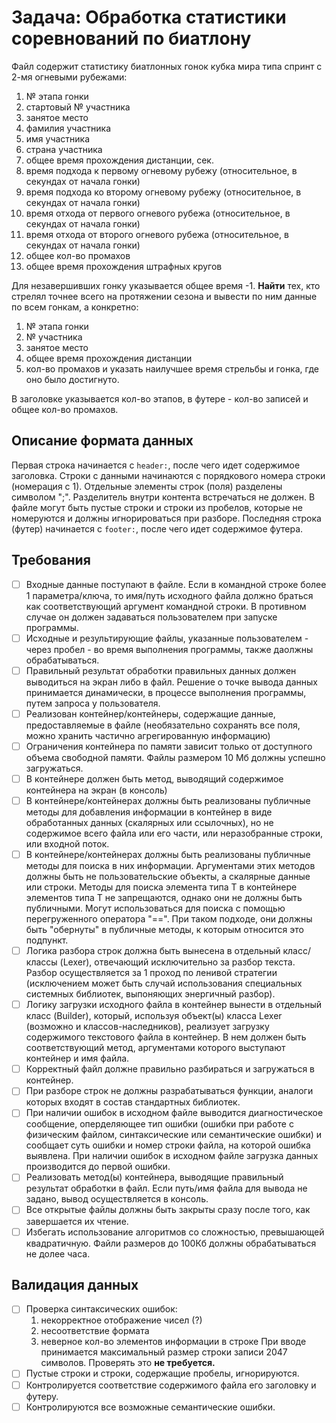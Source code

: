 # Задача: Обработка статистики соревнований по биатлону
Файл содержит статистику биатлонных гонок кубка мира типа спринт с 2-мя огневыми рубежами:
1. № этапа гонки
2. стартовый № участника
3. занятое место
4. фамилия участника
5. имя участника
6. страна участника
7. общее время прохождения дистанции, сек.
8. время подхода к первому огневому рубежу (относительное, в секундах от начала гонки)
9. время подхода ко второму огневому рубежу (относительное, в секундах от начала гонки)
10. время отхода от первого огневого рубежа (относительное, в секундах от начала гонки)
11. время отхода от второго огневого рубежа (относительное, в секундах от начала гонки)
12. общее кол-во промахов
13. общее время прохождения штрафных кругов

Для незавершивших гонку указывается общее время -1. 
**Найти** тех, кто стрелял точнее всего на протяжении сезона и вывести по ним данные по всем гонкам, а конкретно:
1. № этапа гонки
2. № участника
3. занятое место
4. общее время прохождения дистанции
5. кол-во промахов
и указать наилучшее время стрельбы и гонка, где оно было достигнуто.

В заголовке указывается кол-во этапов, в футере - кол-во записей и общее кол-во промахов.

## Описание формата данных
Первая строка начинается с `header:`, после чего идет содержимое заголовка. Строки с данными начинаются с порядкового номера строки 
(номерация с 1). Отдельные элементы строк (поля) разделены символом ";". Разделитель внутри контента встречаться не должен. В файле могут
быть пустые строки и строки из пробелов, которые не номеруются и должны игнорироваться при разборе. Последняя строка (футер) начинается с `footer:`, после чего идет содержимое футера.

## Требования
- [ ] Входные данные поступают в файле. Если в командной строке более 1 параметра/ключа, то имя/путь исходного файла должно браться как соответствующий аргумент командной строки. В противном случае он должен задаваться пользователем при запуске программы.
- [ ] Исходные и результирующие файлы, указанные пользователем - через пробел - во время выполнения программы, также даолжны обрабатываться.
- [ ] Правильный результат обработки правильных данных должен выводиться на экран либо в файл. Решение о точке вывода данных принимается динамически, в процессе выполнения программы, путем запроса у пользователя.
- [ ] Реализован контейнер/контейнеры, содержащие данные, предоставляемые в файле (необязательно сохранять все поля, можно хранить частично агрегированную информацию)
- [ ] Ограничения контейнера по памяти зависит только от доступного объема свободной памяти. Файлы размером 10 Мб должны успешно загружаться.
- [ ] В контейнере должен быть метод, выводящий содержимое контейнера на экран (в консоль)
- [ ] В контейнере/контейнерах должны быть реализованы публичные методы для добавления информации в контейнер в виде обработанных данных (скалярных или ссылочных), но не содержимое всего файла или его части, или неразобранные строки, или входной поток.
- [ ] В контейнере/контейнерах должны быть реализованы публичные методы для поиска в них информации. Аргументами этих методов должны быть не пользовательские объекты, а скалярные данные или строки. Методы для поиска элемента типа Т в контейнере элементов типа Т не запрещаются, однако они не должны быть публичными. Могут использоваться для поиска с помощью перегруженного оператора "==". При таком подходе, они должны быть "обернуты" в публичные методы, к которым относится это подпункт.
- [ ] Логика разбора строк должна быть вынесена в отдельный класс/классы (Lexer), отвечающий исключительно за разбор текста. Разбор осуществляется за 1 проход по ленивой стратегии (исключением может быть случай использования специальных системных библиотек, выпоняющих энергичный разбор).
- [ ] Логику загрузки исходного файла в контейнер вынести в отдельный класс (Builder), который, используя объект(ы) класса Lexer (возможно и классов-наследников), реализует загрузку содержимого текстового файла в контейнер. В нем должен быть соответствующий метод, аргументами которого выступают контейнер и имя файла.
- [ ] Корректный файл должне правильно разбираться и загружаться в контейнер.
- [ ] При разборе строк не должны разрабатываться функции, аналоги которых входят в состав стандартных библиотек.
- [ ] При наличии ошибок в исходном файле выводится диагностическое сообщение, оперделяющее тип ошибки (ошибки при работе с физическим файлом, синтаксические или семантические ошибки) и сообщает суть ошибки и номер строки файла, на которой ошибка выявлена. При наличии ошибок в исходном файле загрузка данных производится до первой ошибки.
- [ ] Реализовать метод(ы) контейнера, выводящие правильный результат обработки в файл. Если путь/имя файла для вывода не задано, вывод осуществляется в консоль.
- [ ] Все открытые файлы должны быть закрыты сразу после того, как завершается их чтение.
- [ ] Избегать использование алгоритмов со сложностью, превышающей квадратичную. Файли размеров до 100Кб должны обрабатываться не долее часа.

## Валидация данных
- [ ] Проверка синтаксических ошибок:
  1. некорректное отображение чисел (?)
  2. несоответствие формата
  3. неверное кол-во элементов информации в строке
При вводе принимается максимальный размер строки записи 2047 символов. Проверять это **не требуется.**
- [ ] Пустые строки и строки, содержащие пробелы, игнорируются.
- [ ] Контролируется соответствие содержимого файла его заголовку и футеру.
- [ ] Контролируются все возможные семантические ошибки.
